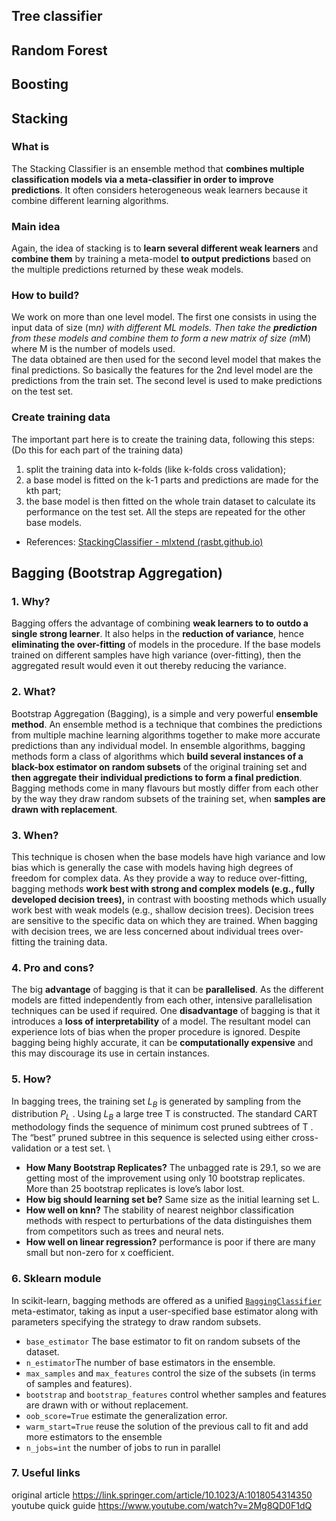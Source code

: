 ## Tree classifier
## Random Forest
## Boosting
## Stacking
### What is
The Stacking Classifier is an ensemble method that **combines multiple classification models via a meta-classifier in order to improve predictions**.
It often considers heterogeneous weak learners because it combine different learning algorithms. 

### Main idea
Again, the idea of stacking is to **learn several different weak learners** and **combine them** by training a meta-model **to output predictions** based on the multiple predictions returned by these weak models.

### How to build?
We work on more than one level model. The first one consists in using the input data of size (m*n) with different ML models. Then take the **prediction** from these models and combine them to form a new matrix of size (m*M) where M is the number of models used. \
The data obtained are then used for the second level model that makes the final predictions. So basically the features for the 2nd level model are the predictions from the train set. The second level is used to make predictions on the test set.

### Create training data
The important part here is to create the training data, following this steps:
(Do this for each part of the training data)
1. split the training data into k-folds (like k-folds cross validation);
2. a base model is fitted on the k-1 parts and predictions are made for the kth part;
3. the base model is then fitted on the whole train dataset to calculate its performance on the test set.
All the steps are repeated for the other base models. 
- References: [StackingClassifier - mlxtend (rasbt.github.io)](http://rasbt.github.io/mlxtend/user_guide/classifier/StackingClassifier/)

## Bagging  (Bootstrap Aggregation)

### 1. Why?
Bagging offers the advantage of combining **weak learners to to outdo a single strong learner**. It also helps in the **reduction of variance**, hence **eliminating the over-fitting** of models in the procedure. If the base models trained on different samples have high variance (over-fitting), then the aggregated result would even it out thereby reducing the variance. 

### 2. What?
Bootstrap Aggregation (Bagging), is a simple and very powerful **ensemble method**. An ensemble method is a technique that combines the predictions from multiple machine learning algorithms together to make more accurate predictions than any individual model. In ensemble algorithms, bagging methods form a class of algorithms which **build several instances of a black-box estimator on random subsets** of the original training set and **then aggregate their individual predictions to form a final prediction**. Bagging methods come in many flavours but mostly differ from each other by the way they draw random subsets of the training set, when **samples are drawn with replacement**.

### 3. When?
This technique is chosen when the base models have high variance and low bias which is generally the case with models having high degrees of freedom for complex data. As they provide a way to reduce over-fitting, bagging methods **work best with strong and complex models (e.g., fully developed decision trees),** in contrast with boosting methods which usually work best with weak models (e.g., shallow decision trees). Decision trees are sensitive to the specific data on which they are trained. When bagging with decision trees, we are less concerned about individual trees over-fitting the training data.
 
###  4. Pro and cons?
The big **advantage** of bagging is that it can be **parallelised**. As the different models are fitted independently from each other, intensive parallelisation techniques can be used if required. 
One **disadvantage** of bagging is that it introduces a **loss of interpretability** of a model. The resultant model can experience lots of bias when the proper procedure is ignored. Despite bagging being highly accurate, it can be **computationally expensive** and this may discourage its use in certain instances.

### 5. How?
In bagging trees, the training set $L_B$ is generated by sampling from the distribution $P_L$ . Using $L_B$ a large tree T is constructed. The standard CART methodology finds the sequence of minimum cost pruned subtrees of T . The “best” pruned subtree in this sequence is selected using either cross-validation or a test set. \
- **How Many Bootstrap Replicates?** The unbagged rate is 29.1, so we are getting most of the improvement using only 10 bootstrap replicates. More than 25 bootstrap replicates is love’s labor lost.
- **How big should learning set be?**  Same size as the initial learning set L.
- **How well on knn?** The stability of nearest neighbor classification methods with respect to perturbations of the data distinguishes them from competitors such as trees and neural nets.
- **How well on linear regression?** performance is poor if there are many small but non-zero for x coefficient.

### 6. Sklearn module
In scikit-learn, bagging methods are offered as a unified [`BaggingClassifier`](https://scikit-learn.org/stable/modules/generated/sklearn.ensemble.BaggingClassifier.html#sklearn.ensemble.BaggingClassifier "sklearn.ensemble.BaggingClassifier") meta-estimator,  taking as input a user-specified base estimator along with parameters specifying the strategy to draw random subsets. 
- `base_estimator` The base estimator to fit on random subsets of the dataset.
- `n_estimator`The number of base estimators in the ensemble.
- `max_samples` and `max_features` control the size of the subsets (in terms of samples and features).
- `bootstrap` and `bootstrap_features` control whether samples and features are drawn with or without replacement.
- `oob_score=True` estimate the generalization error.
- `warm_start=True` reuse the solution of the previous call to fit and add more estimators to the ensemble
- `n_jobs=int` the number of jobs to run in parallel

### 7. Useful links
original article https://link.springer.com/article/10.1023/A:1018054314350 \
youtube quick guide https://www.youtube.com/watch?v=2Mg8QD0F1dQ

